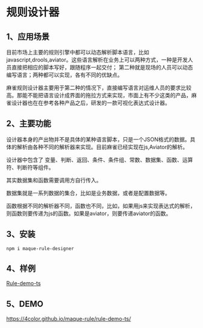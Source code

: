# 规则设计器

## 1、应用场景

目前市场上主要的规则引擎中都可以动态解析脚本语言，比如javascript,drools,aviator。这些语言解析在业务上可以两种方式，一种是开发人员直接把相应的脚本写好，跟随程序一起交付； 第二种就是现场的人员可以动态编写语言；两种都可以实现，各有不同的优缺点。



麻雀规则设计器主要用于第二种的情况下，直接编写语言对运维人员的要求比较高。那能不能把语言设计成界面的拖拉方式来实现，市面上有不少这类的产品，麻雀设计器也在在参考各种产品之后，研发的一款可视化表达式设计器。

## 2、主要功能

设计器本身的产出物并不是具体的某种语言脚本，只是一个JSON格式的数据。具体的解析由各种不同的解析器来实现。目前麻雀已经实现在js,Aviator的解析。

设计器中包含了 变量、判断、返回、条件、条件组、常数、数据集、函数、运算符、判断符等组件。

其实数据集和函数需要调用方自行传入。

数据集就是一系列数据的集合，比如是业务数据，或者是配置数据等。

函数根据不同的解析器不同，函数也不同，比如，如果用js来实现表达式的解析，则函数则要传递为js的函数。如果是aviator，则要传递aviator的函数。

## 3、安装

```shell
npm i maque-rule-designer
```

## 4、样例

[Rule-demo-ts](https://github.com/4color/maque-rule/tree/main/example/rule-demo-ts)

## 5、DEMO

https://4color.github.io/maque-rule/rule-demo-ts/